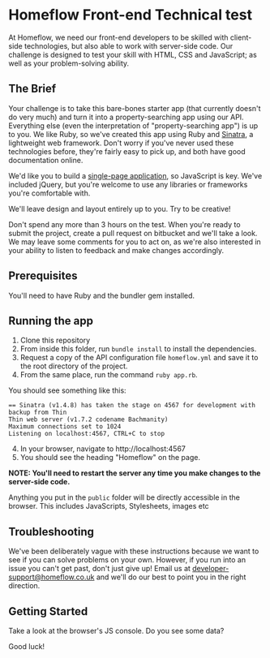 # Homeflow Front-end Technical test

At Homeflow, we need our front-end developers to be skilled with client-side technologies, but also able to work with server-side code. Our challenge is designed to test your skill with HTML, CSS and JavaScript; as well as your problem-solving ability.

## The Brief

Your challenge is to take this bare-bones starter app (that currently doesn't do very much) and turn it into a property-searching app using our API. Everything else (even the interpretation of "property-searching app") is up to you. We like Ruby, so we've created this app using Ruby and [Sinatra](http://sinatrarb.com/), a lightweight web framework. Don't worry if you've never used these technologies before, they're fairly easy to pick up, and both have good documentation online.

We'd like you to build a [single-page application](https://en.wikipedia.org/wiki/Single-page_application), so JavaScript is key. We've included jQuery, but you're welcome to use any libraries or frameworks you're comfortable with.

We'll leave design and layout entirely up to you. Try to be creative!

Don't spend any more than 3 hours on the test. When you're ready to submit the project, create a pull request on bitbucket and we'll take a look. We may leave some comments for you to act on, as we're also interested in your ability to listen to feedback and make changes accordingly.

## Prerequisites

You'll need to have Ruby and the bundler gem installed.

## Running the app

1. Clone this repository
2. From inside this folder, run `bundle install` to install the dependencies.
3. Request a copy of the API configuration file `homeflow.yml` and save it to the root directory of the project.
4. From the same place, run the command `ruby app.rb`.

You should see something like this:

```
== Sinatra (v1.4.8) has taken the stage on 4567 for development with backup from Thin
Thin web server (v1.7.2 codename Bachmanity)
Maximum connections set to 1024
Listening on localhost:4567, CTRL+C to stop
```

4. In your browser, navigate to http://localhost:4567
5. You should see the heading "Homeflow" on the page.

**NOTE: You'll need to restart the server any time you make changes to the server-side code.**

Anything you put in the `public` folder will be directly accessible in the browser. This includes JavaScripts, Stylesheets, images etc

## Troubleshooting

We've been deliberately vague with these instructions because we want to see if you can solve problems on your own. However, if you run into an issue you can't get past, don't just give up! Email us at developer-support@homeflow.co.uk and we'll do our best to point you in the right direction.

## Getting Started

Take a look at the browser's JS console. Do you see some data?

Good luck!
